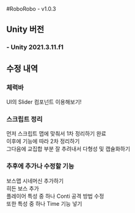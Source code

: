 #RoboRobo - v1.0.3

## Unity 버전
### - Unity 2021.3.11.f1

## 수정 내역
### 체력바
UI의 Slider 컴포넌트 이용해보기! 

### 스크립트 정리
먼저 스크립트 맵에 맞춰서 1차 정리하기 완료<br/>
이후에 기능에 따라 2차 정리하기<br/>
그다음에 교집합 부분 잘 추려내서 다형성 및 캡슐화하기

### 추후에 추가나 수정할 기능
보스맵 시네머신 추가하기<br/>
히든 보스 추가<br/>
플레이어 특성 중 하나 Conti 공격 방법 수정<br/>
또한 특성 중 하나 Time 기능 넣기
